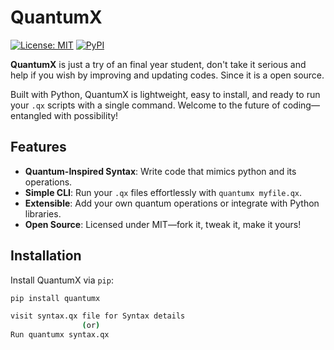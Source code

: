 # QuantumX

[![License: MIT](https://img.shields.io/badge/License-MIT-yellow.svg)](https://opensource.org/licenses/MIT)
[![PyPI](https://img.shields.io/pypi/v/quantumx)](https://pypi.org/project/quantumx/)

**QuantumX** is just a try of an final year student, don't take it serious and help if you wish by improving and updating codes. Since it is a open source.

Built with Python, QuantumX is lightweight, easy to install, and ready to run your `.qx` scripts with a single command. Welcome to the future of coding—entangled with possibility!

## Features
- **Quantum-Inspired Syntax**: Write code that mimics python and its operations.
- **Simple CLI**: Run your `.qx` files effortlessly with `quantumx myfile.qx`.
- **Extensible**: Add your own quantum operations or integrate with Python libraries.
- **Open Source**: Licensed under MIT—fork it, tweak it, make it yours!

## Installation
Install QuantumX via `pip`:
```bash
pip install quantumx

visit syntax.qx file for Syntax details
                (or)
Run quantumx syntax.qx
